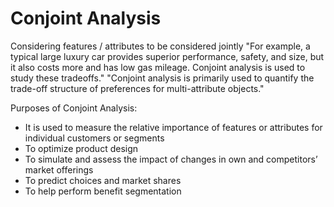 # Conjoint Analysis
Considering features / attributes to be considered jointly
"For example, a typical large luxury car provides superior performance, safety, and size, but it also costs more and has low gas mileage. Conjoint analysis is used to study these tradeoffs."
"Conjoint analysis is primarily used to quantify the trade-off structure of preferences for multi-attribute objects."

Purposes of Conjoint Analysis:
- It is used to measure the relative importance of features or attributes for 
individual customers or segments
- To optimize product design
- To simulate and assess the impact of changes in own and competitors’ 
market offerings 
- To predict choices and market shares 
- To help perform benefit segmentation 


